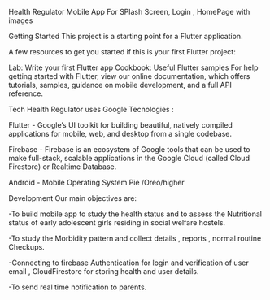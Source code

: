 Health Regulator Mobile App
For SPlash Screen, Login , HomePage with images

Getting Started
This project is a starting point for a Flutter application.

A few resources to get you started if this is your first Flutter project:

Lab: Write your first Flutter app
Cookbook: Useful Flutter samples
For help getting started with Flutter, view our online documentation, which offers tutorials, samples, guidance on mobile development, and a full API reference.

Tech
Health Regulator uses Google Tecnologies :

Flutter - Google’s UI toolkit for building beautiful, natively compiled applications for mobile, web, and desktop from a single codebase.

Firebase - Firebase is an ecosystem of Google tools that can be used to make full-stack, scalable applications in the Google Cloud (called Cloud Firestore) or Realtime Database.

Android - Mobile Operating System Pie /Oreo/higher

Development
Our main objectives are:

-To build mobile app to study the health status and to assess the Nutritional status of early adolescent girls residing in social welfare hostels.

-To study the Morbidity pattern and collect details , reports , normal routine Checkups.

-Connecting to firebase Authentication for login and verification of user email , CloudFirestore for storing health and user details.

-To send real time notification to parents.
